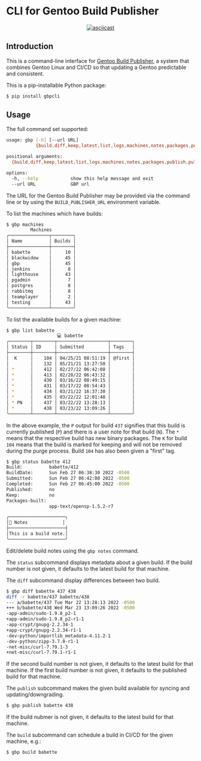 # CLI for Gentoo Build Publisher

<div align="center">

[![asciicast](https://asciinema.org/a/8oqcjBoC6Miy2MJlqb8gm1UwY.svg)](https://asciinema.org/a/8oqcjBoC6Miy2MJlqb8gm1UwY)

</div>

## Introduction

This is a command-line interface for [Gentoo Build
Publisher](https://github.com/enku/gentoo-build-publisher), a system that
combines Gentoo Linux and CI/CD so that updating a Gentoo predictable and
consistent.

This is a pip-installable Python package:

```bash
$ pip install gbpcli
```

## Usage

The full command set supported:

```bash
usage: gbp [-h] [--url URL]
           {build,diff,keep,latest,list,logs,machines,notes,packages,publish,pull,status} ...

positional arguments:
  {build,diff,keep,latest,list,logs,machines,notes,packages,publish,pull,status}

options:
  -h, --help            show this help message and exit
  --url URL             GBP url
```

The URL for the Gentoo Build Publisher may be provided via the command line or
by using the `BUILD_PUBLISHER_URL` environment variable.

To list the machines which have builds:

```bash
$ gbp machines
         Machines         
╭───────────────┬────────╮
│ Name          │ Builds │
├───────────────┼────────┤
│ babette       │     10 │
│ blackwidow    │     45 │
│ gbp           │     45 │
│ jenkins       │      8 │
│ lighthouse    │     43 │
│ pgadmin       │      7 │
│ postgres      │      8 │
│ rabbitmq      │      8 │
│ teamplayer    │      2 │
│ testing       │     43 │
╰───────────────┴────────╯
```

To list the available builds for a given machine:

```bash
$ gbp list babette
                   💻 babette                   
╭────────┬────────┬───────────────────┬────────╮
│ Status │ ID     │ Submitted         │ Tags   │
├────────┼────────┼───────────────────┼────────┤
│  K     │    104 │ 04/25/21 08:51:19 │ @first │
│        │    132 │ 05/21/21 13:27:50 │        │
│ *      │    412 │ 02/27/22 06:42:08 │        │
│ *      │    413 │ 02/28/22 06:43:32 │        │
│ *      │    430 │ 03/16/22 08:49:15 │        │
│ *      │    431 │ 03/17/22 08:54:43 │        │
│ *      │    434 │ 03/21/22 16:37:30 │        │
│ *      │    435 │ 03/22/22 12:01:48 │        │
│ * PN   │    437 │ 03/22/22 13:28:13 │        │
│ *      │    438 │ 03/23/22 13:09:26 │        │
╰────────┴────────┴───────────────────┴────────╯
```

In the above example, the `P` output for build `437` signifies that this build
is currently published (`P`) and there is a user note for that build (`N`).
The `*` means that the respective build has new binary packages. The `K` for
build `104` means that the build is marked for keeping and will not be removed
during the purge process. Build `104` has also been given a "first" tag.

```bash
$ gbp status babette 412
Build:          babette/412                   
BuildDate:      Sun Feb 27 06:38:30 2022 -0500
Submitted:      Sun Feb 27 06:42:08 2022 -0500
Completed:      Sun Feb 27 06:45:00 2022 -0500
Published:      no                            
Keep:           no                            
Packages-built:                               
                app-text/opensp-1.5.2-r7      

╭─────────────────────╮
│📎 Notes             │
├─────────────────────┤
│This is a build note.│
╰─────────────────────╯
```

Edit/delete build notes using the `gbp notes` command.


The `status` subcommand displays metadata about a given build.  If the build
number is not given, it defaults to the latest build for that machine.

The `diff` subcommand display differences between two build.

```bash
$ gbp diff babette 437 438
diff -r babette/437 babette/438
--- a/babette/437 Tue Mar 22 13:28:13 2022 -0500
+++ b/babette/438 Wed Mar 23 13:09:26 2022 -0500
-app-admin/sudo-1.9.8_p2-1
+app-admin/sudo-1.9.8_p2-r1-1
-app-crypt/gnupg-2.2.34-1
+app-crypt/gnupg-2.2.34-r1-1
-dev-python/importlib_metadata-4.11.2-1
-dev-python/zipp-3.7.0-r1-1
-net-misc/curl-7.79.1-3
+net-misc/curl-7.79.1-r1-1
```
If the second build number is not given, it defaults to the latest build for
that machine.  If the first build number is not given, it defaults to the
published build for that machine.

The `publish` subcommand makes the given build available for syncing and
updating/downgrading.

```bash
$ gbp publish babette 438
```

If the build nubmer is not given, it defaults to the latest build for that machine.

The `build` subcommand can schedule a build in CI/CD for the given machine,
e.g.:

```bash
$ gbp build babette
```
